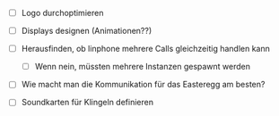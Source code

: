 
- [ ] Logo durchoptimieren


- [ ] Displays designen (Animationen??)

- [ ] Herausfinden, ob linphone mehrere Calls gleichzeitig handlen kann

  - [ ] Wenn nein, müssten mehrere Instanzen gespawnt werden

- [ ] Wie macht man die Kommunikation für das Easteregg am besten?
- [ ] Soundkarten für Klingeln definieren
